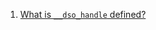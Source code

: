  1. [What is `__dso_handle` defined?](https://stackoverflow.com/questions/34308720/where-is-dso-handle-defined)
